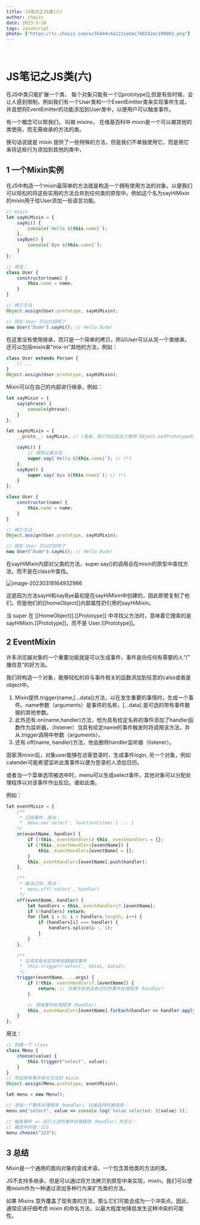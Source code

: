 ```yaml
---
title: JS笔记之JS类(六)
author: chaizz
date: 2023-3-18
tags: JavaScript
photo: ["https://tc.chaizz.com/ec55444c4a1211edac740242ac190002.png"]
---
```


​         

<!--more-->

# JS笔记之JS类(六)



在JS中类只能扩展一个类， 每个对象只能有一个[[prototype]],但是有些时候，会让人感到限制，例如我们有一个User类和一个EventEmitter类来实现事件生成，并且想将EventEmitter的功能添加到User类中，以便用户可以触发事件。

有一个概念可以帮我们， 叫做 mixins， 在维基百科中 mixin是一个可以被其他的类使用，而无需继承的方法的类。

换句话说就是 mixin 提供了一些特殊的方法，但是我们不单独使用它，而是用它来将这些行为添加到其他的类中，

## 1 一个Mixin实例

在JS中构造一个mixin最简单的方法就是构造一个拥有使用方法的对象，以便我们可以轻松的将这些实用的方法合并到任何类的原型中。例如这个名为sayHiMixin的mixin用于给User添加一些语言功能。

```js
// mixin
let sayHiMixin = {
    sayHi() {
        console(`Hello ${this.name}`);
    },
    sayBye() {
        console(`Bye ${this.name}`);
    }
};

// 用法：
class User {
    constructor(name) {
        this.name = name;
    }
}

// 拷贝方法
Object.assign(User.prototype, sayHiMixin);

// 现在 User 可以打招呼了
new User("Dude").sayHi(); // Hello Dude!
```

在这里没有使用继承，而只是一个简单的拷贝，所以User可以从另一个类继承，还可以包括mixin来"mix-in"其他的方法，例如：

```js
class User extends Person {
    // ...
}
Object.assign(User.prototype, sayHiMixin);
```

Mixin可以在自己的内部进行继承，例如：

```js
let sayMixin = {
    say(phrase) {
        console(phrase);
    }
};

let sayHiMixin = {
    __proto__: sayMixin, // (或者，我们可以在这儿使用 Object.setPrototypeOf 来设置原型)

    sayHi() {
        // 调用父类方法
        super.say(`Hello ${this.name}`); // (*)
    },
    sayBye() {
        super.say(`Bye ${this.name}`); // (*)
    }
};

class User {
    constructor(name) {
        this.name = name;
    }
}

// 拷贝方法
Object.assign(User.prototype, sayHiMixin);

// 现在 User 可以打招呼了
new User("Dude").sayHi(); // Hello Dude!
```



在sayHiMixin内部对父类的方法，super.say()的调用会在mixin的原型中查找方法，而不是在class中查找。

![image-20230318164932986](https://tc.chaizz.com/tc/image-20230318164932986.png)





这是因为方法sayHi和sayBye最初是在sayHiMixin中创建的，因此即使复制了他们，但是他们的[[homeObject]]内部属性扔引用的sayHiMixin。

当 super 在 [[HomeObject]].[[Prototype]] 中寻找父方法时，意味着它搜索的是 sayHiMixin.[[Prototype]]，而不是 User.[[Prototype]]。



## 2 EventMixin

许多浏览器对象的一个重要功能就是可以生成事件，事件是向任何有需要的人“广播信息”的好方法。

我们将构造一个对象，能够轻松的将与事件相关的函数添加到任意的calss或者是object中。

1. Mixin提供.trigger(name,[...data])方法，以在发生重要的事情时，生成一个事件。name参数（arguments）是事件的名称，[...data] 是可选的带有事件数据的其他参数。
2. 此外还有.on(name,handler)方法，他为具有给定名称的事件添加了handler函数作为监听器，（listener）当具有给定name的事件触发时将调用该方法，并从.trigger调用中参数（arguments）。
3. 还有.off(name, handler)方法，他会删除handler监听器（listener）。

田家湾mixin后，对象user能够在访客登录时，生成事件login, 另一个对象，例如calender可能希望监听此类事件以便为登录的人添加日历。

或者当一个菜单选项被选中时，menu可以生成select事件，其他对象可以分配处理程序以对该事件作出反应。诸如此类。

例如：

```js
let eventMixin = {
    /**
     * 订阅事件，用法：
     *  menu.on('select', function(item) { ... }
    */
    on(eventName, handler) {
        if (!this._eventHandlers) this._eventHandlers = {};
        if (!this._eventHandlers[eventName]) {
            this._eventHandlers[eventName] = [];
        }
        this._eventHandlers[eventName].push(handler);
    },

    /**
     * 取消订阅，用法：
     *  menu.off('select', handler)
     */
    off(eventName, handler) {
        let handlers = this._eventHandlers?.[eventName];
        if (!handlers) return;
        for (let i = 0; i < handlers.length; i++) {
            if (handlers[i] === handler) {
                handlers.splice(i--, 1);
            }
        }
    },

    /**
     * 生成具有给定名称和数据的事件
     *  this.trigger('select', data1, data2);
     */
    trigger(eventName, ...args) {
        if (!this._eventHandlers?.[eventName]) {
            return; // 该事件名称没有对应的事件处理程序（handler）
        }

        // 调用事件处理程序（handler）
        this._eventHandlers[eventName].forEach(handler => handler.apply(this, args));
    }
};
```

用法：

```js
// 创建一个 class
class Menu {
    choose(value) {
        this.trigger("select", value);
    }
}
// 添加带有事件相关方法的 mixin
Object.assign(Menu.prototype, eventMixin);

let menu = new Menu();

// 添加一个事件处理程序（handler），在被选择时被调用：
menu.on("select", value => console.log(`Value selected: ${value}`));

// 触发事件 => 运行上述的事件处理程序（handler）并显示：
// 被选中的值：123
menu.choose("123");
```





## 3 总结

Mixin是一个通用的面向对象的变成术语，一个包含其他类的方法的类。

JS不支持多继承，但是可以通过将方法拷贝到原型中来实现，mixin。我们可以使用mixin作为一种通过添加多种行为来扩充类的方法。

如果 Mixins 意外覆盖了现有类的方法，那么它们可能会成为一个冲突点。因此，通常应该仔细考虑 mixin 的命名方法，以最大程度地降低发生这种冲突的可能性。

























